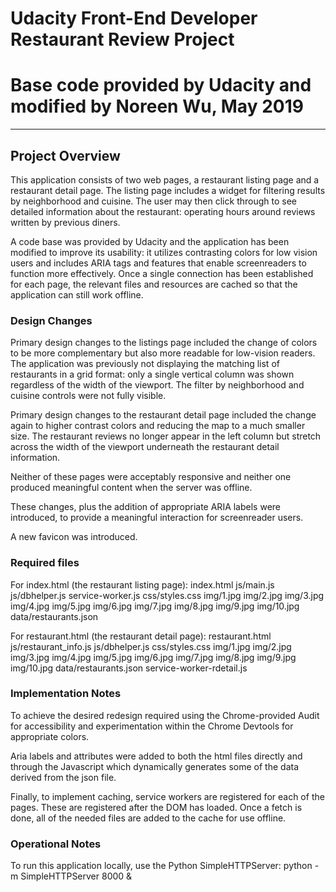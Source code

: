 # Udacity Front-End Developer Restaurant Review Project
# Base code provided by Udacity and modified by Noreen Wu, May 2019
---

## Project Overview

This application consists of two web pages, a restaurant listing page and a restaurant detail page.
The listing page includes a widget for filtering results by neighborhood and cuisine. The user
may then click through to see detailed information about the restaurant: operating hours around
reviews written by previous diners.

A code base was provided by Udacity and the application has been modified to improve its usability:
it utilizes contrasting colors for low vision users and includes ARIA tags and features that
enable screenreaders to function more effectively. Once a single connection has been established
for each page, the relevant files and resources are cached so that the application can still
work offline.

### Design Changes

Primary design changes to the listings page included the change of colors to be more complementary
but also more readable for low-vision readers. The application was previously not displaying the
matching list of restaurants in a grid format: only a single vertical column was shown
regardless of the width of the viewport. The filter by neighborhood and cuisine controls
were not fully visible.

Primary design changes to the restaurant detail page included the change again to higher
contrast colors and reducing the map to a much smaller size. The restaurant reviews no longer
appear in the left column but stretch across the width of the viewport underneath the restaurant
detail information.

Neither of these pages were acceptably responsive and neither one produced meaningful content
when the server was offline.

These changes, plus the addition of appropriate ARIA labels were introduced, to provide a meaningful
interaction for screenreader users.

A new favicon was introduced.

### Required files

For index.html (the restaurant listing page):
   index.html
   js/main.js
   js/dbhelper.js
   service-worker.js
   css/styles.css
   img/1.jpg
   img/2.jpg
   img/3.jpg
   img/4.jpg
   img/5.jpg
   img/6.jpg
   img/7.jpg
   img/8.jpg
   img/9.jpg
   img/10.jpg
   data/restaurants.json

For restaurant.html (the restaurant detail page):
   restaurant.html
   js/restaurant_info.js
   js/dbhelper.js
   css/styles.css
   img/1.jpg
   img/2.jpg
   img/3.jpg
   img/4.jpg
   img/5.jpg
   img/6.jpg
   img/7.jpg
   img/8.jpg
   img/9.jpg
   img/10.jpg
   data/restaurants.json
   service-worker-rdetail.js


### Implementation Notes

To achieve the desired redesign required using the Chrome-provided Audit
for accessibility and experimentation within the Chrome Devtools for
appropriate colors.

Aria labels and attributes were added to both the html files directly and
through the Javascript which dynamically generates some of the data derived
from the json file.

Finally, to implement caching, service workers are registered for each
of the pages. These are registered after the DOM has loaded. Once a fetch
is done, all of the needed files are added to the cache for use offline.


### Operational Notes

To run this application locally, use the Python SimpleHTTPServer:
   python -m SimpleHTTPServer 8000 &
